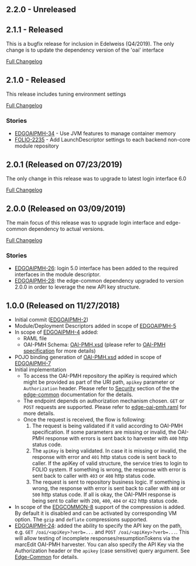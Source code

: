 ## 2.2.0 - Unreleased

## 2.1.1 - Released

This is a bugfix release for inclusion in Edelweiss (Q4/2019).  The only change is to update the dependency version of the 'oai' interface

[Full Changelog](https://github.com/folio-org/edge-oai-pmh/compare/v2.1.0...v2.1.1)

## 2.1.0 - Released

This release includes tuning environment settings

[Full Changelog](https://github.com/folio-org/edge-oai-pmh/compare/v2.0.1...v2.1.0)

### Stories
* [EDGOAIPMH-34](https://issues.folio.org/browse/EDGOAIPMH-34) - Use JVM features to manage container memory
* [FOLIO-2235](https://issues.folio.org/browse/FOLIO-2235) - Add LaunchDescriptor settings to each backend non-core module repository

## 2.0.1 (Released on 07/23/2019)

The only change in this release was to upgrade to latest login interface 6.0

[Full Changelog](https://github.com/folio-org/edge-oai-pmh/compare/v2.0.0...v2.0.1)

## 2.0.0 (Released on 03/09/2019)

The main focus of this release was to upgrade login interface and edge-common dependency to actual versions.

[Full Changelog](https://github.com/folio-org/edge-oai-pmh/compare/v1.0.0...v2.0.0)

### Stories
 * [EDGOAIPMH-26](https://issues.folio.org/browse/EDGOAIPMH-26): login 5.0 interface has been added to the required interfaces in the module descriptor.
 * [EDGOAIPMH-28](https://issues.folio.org/browse/EDGOAIPMH-28): the edge-common dependency upgraded to version 2.0.0 in order to leverage the new API key structure.

## 1.0.0 (Released on 11/27/2018)
 * Initial commit ([EDGOAIPMH-2](https://issues.folio.org/projects/EDGOAIPMH/issues/EDGOAIPMH-2))
 * Module/Deployment Descriptors added in scope of [EDGOAIPMH-5](https://issues.folio.org/projects/EDGOAIPMH/issues/EDGOAIPMH-5)
 * In scope of [EDGOAIPMH-4](https://issues.folio.org/projects/EDGOAIPMH/issues/EDGOAIPMH-4) added:
    + RAML file
    + OAI-PMH Schema: [OAI-PMH.xsd](http://www.openarchives.org/OAI/2.0/OAI-PMH.xsd) (please refer to [OAI-PMH specification](http://www.openarchives.org/OAI/openarchivesprotocol.html#OAIPMHschema) for more details)
 * POJO binding generation of [OAI-PMH.xsd](http://www.openarchives.org/OAI/2.0/OAI-PMH.xsd) added in scope of [EDGOAIPMH-7](https://issues.folio.org/projects/EDGOAIPMH/issues/EDGOAIPMH-7)
 * Initial implementation
    + To access the OAI-PMH repository the apiKey is required which might be provided as part of the URI path, `apikey` parameter or `Authorization` header. Please refer to [Security](https://github.com/folio-org/edge-common#security) section of the the [edge-common](https://github.com/folio-org/edge-common/blob/master/README.md) documentation for the details.
    + The endpoint depends on authorization mechanism chosen. `GET` or `POST` requests are supported. Please refer to [edge-oai-pmh.raml](ramls/edge-oai-pmh.raml) for more details.
    + Once the request is received, the flow is following:
      1. The request is being validated if it valid according to OAI-PMH specification. If some parameters are missing or invalid, the OAI-PMH response with errors is sent back to harvester with `400` http status code.
      2. The `apiKey` is being validated. In case it is missing or invalid, the response with error and `401` http status code is sent back to caller. If the apiKey of valid structure, the service tries to login to FOLIO system. If something is wrong, the response with error is sent back to caller with `403` or `408` http status code.
      3. The request is sent to repository business logic. If something is wrong, the response with error is sent back to caller with `408` or `500` http status code. If all is okay, the OAI-PMH response is being sent to caller with `200`, `400`, `404` or `422` http status code.
 * In scope of the [EDGCOMMON-8](https://issues.folio.org/browse/EDGCOMMON-8) support of the compression is added. By default it is disabled and can be activated by corresponding VM option. The `gzip` and `deflate` compressions supported.
 * [EDGOAIPMH-24](https://issues.folio.org/browse/EDGOAIPMH-24): added the ability to specify the API key on the path, e.g. `GET /oai/<apiKey>?verb=...` and `POST /oai/<apiKey>?verb=...`.  This will allow testing of incomplete responses/resumptionTokens via the marcEdit OAI-PMH harvester.  You can also specify the API Key via the Authorization header or the `apikey` (case sensitive) query argument.  See [Edge-Common](https://github.com/folio-org/edge-common/#api-key-sources) for details.
